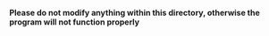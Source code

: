 **Please do not modify anything within this directory, otherwise the program will not function properly**
